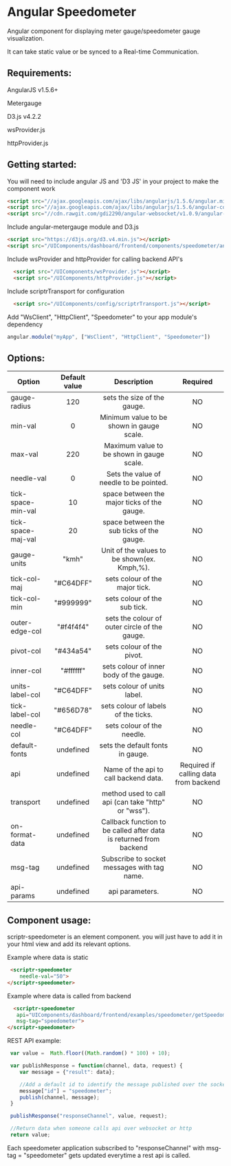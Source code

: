 # Angular Speedometer 
 
  Angular component for displaying meter gauge/speedometer gauge visualization.
  
  It can take static value or be synced to a Real-time Communication. 

## Requirements:
  
  AngularJS v1.5.6+
  
  Metergauge
  
  D3.js v4.2.2
  
  wsProvider.js
  
  httpProvider.js
  
## Getting started:

  You will need to include angular JS and 'D3 JS' in your project to make the component work

  ```html
  <script src="//ajax.googleapis.com/ajax/libs/angularjs/1.5.6/angular.min.js"></script>
  <script src="//ajax.googleapis.com/ajax/libs/angularjs/1.5.6/angular-cookies.js"></script>
  <script src="//cdn.rawgit.com/gdi2290/angular-websocket/v1.0.9/angular-websocket.min.js"></script>
  ```
  Include angular-metergauge module and D3.js
   
  ```html
  <script src="https://d3js.org/d3.v4.min.js"></script>  
  <script src="/UIComponents/dashboard/frontend/components/speedometer/angular.metergauge.min.js"></script>
  ```
  
  Include wsProvider and httpProvider for calling backend API's
  
  ```html
    <script src="/UIComponents/wsProvider.js"></script>
    <script src="/UIComponents/httpProvider.js"></script>
  ```
  
  Include scriptrTransport for configuration
  
  ```html
    <script src="/UIComponents/config/scriptrTransport.js"></script>
  ```
  
  Add "WsClient", "HttpClient", "Speedometer" to your app module's dependency
  
  ```javascript
  angular.module("myApp", ["WsClient", "HttpClient", "Speedometer"])
  ```
  
## Options:

| Option        | Default value   | Description   | Required   |
| ------------- |:-------------:|:-------------:|:-------------:|
  gauge-radius     | 120 |	sets the size of the gauge. | NO
  min-val          | 0 | 	Minimum value to be shown in gauge scale. | NO                 
  max-val    	     | 220 |	Maximum value to be shown in gauge scale. | NO
  needle-val       | 	0 | Sets the value of needle to be pointed.  | NO                    
  tick-space-min-val | 10 |	space between the major ticks of the gauge.    | NO              
  tick-space-maj-val | 20 |	space between the sub ticks of the gauge.  	| NO				 
  gauge-units      | "kmh"| 	Unit of the values to be shown(ex. Kmph,%).  				 | NO
  tick-col-maj      |  "#C64DFF" | 	sets colour of the major tick.  					| NO		 
  tick-col-min      | "#999999" | 	sets colour of the sub tick.						| NO		 
  outer-edge-col    | "#f4f4f4" | 	sets the colour of outer circle of the gauge.  				| NO 		
  pivot-col        | "#434a54" |	sets colour of the pivot. | NO  									 
  inner-col        | 	"#ffffff" | sets colour of inner body of the gauge. 				| NO	 
  units-label-col   | "#C64DFF" |  	sets colour of units label.  					| NO			 
  tick-label-col    | "#656D78" |	sets colour of labels of the ticks.			| NO				 
  needle-col       | 	"#C64DFF" | sets colour of the needle.  		| NO						 
  default-fonts    | undefined |	sets the default fonts in gauge.						     | NO
  api             | undefined | 	Name of the api to call backend data. | 					 Required if calling data from backend
  transport       | 	undefined | method used to call api (can take "http" or "wss").		| NO 
  on-format-data | undefined | Callback function to be called after data is returned from backend | NO
  msg-tag          | undefined | 	Subscribe to socket messages with tag name.		     | NO
  api-params      | undefined   | 	api parameters. | NO  					
  
  
## Component usage:

scriptr-speedometer is an element component. you will just have to add it in your html view and add its relevant options.

Example where data is static

  ```html
   <scriptr-speedometer
      needle-val="50">
  </scriptr-speedometer>
  ```
  
  Example where data is called from backend
  
  ```html
    <scriptr-speedometer
     api="UIComponents/dashboard/frontend/examples/speedometer/getSpeedometerVal"
     msg-tag="speedometer">
  </scriptr-speedometer>
  ```
  
  REST API example:
  
  ```javascript
   var value =  Math.floor((Math.random() * 100) + 10); 

   var publishResponse = function(channel, data, request) {
      var message = {"result": data};

      //Add a default id to identify the message published over the socket
      message["id"] = "speedometer";
      publish(channel, message);
   }

   publishResponse("responseChannel", value, request);

   //Return data when someone calls api over websocket or http
   return value;
  ```
  Each speedometer application subscribed to "responseChannel" with msg-tag = "speedometer" gets updated everytime a rest api is called. 
